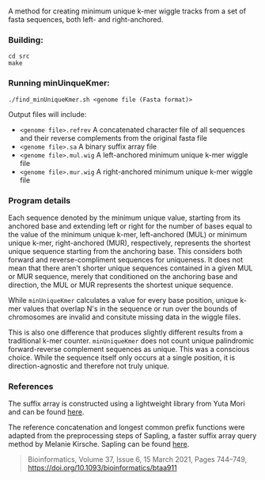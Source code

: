 # 
  
A method for creating minimum unique k-mer wiggle tracks from a set of fasta sequences, both left- and right-anchored.
  
### Building:

```
cd src
make
```

### Running minUinqueKmer: 

```
./find_minUniqueKmer.sh <genome file (Fasta format)>
```

Output files will include:

- `<genome file>.refrev` A concatenated character file of all sequences and their reverse complements from the original fasta file
- `<genome file>.sa` A binary suffix array file
- `<genome file>.mul.wig` A left-anchored minimum unique k-mer wiggle file
- `<genome file>.mur.wig` A right-anchored minimum unique k-mer wiggle file
  
### Program details

Each sequence denoted by the minimum unique value, starting from its anchored base and extending left or right for the number of bases equal to the value of the minimum unique k-mer, left-anchored (MUL) or minimum unique k-mer, right-anchored (MUR), respectively, represents the shortest unique sequence starting from the anchoring base. This considers both forward and reverse-compliment sequences for uniqueness. It does not mean that there aren't shorter unique sequences contained in a given MUL or MUR sequence, merely that conditioned on the anchoring base and direction, the MUL or MUR represents the shortest unique sequence. 

While `minUniqueKmer` calculates a value for every base position, unique k-mer values that overlap N's in the sequence or run over the bounds of chromosomes are invalid and consitute missing data in the wiggle files.

This is also one difference that produces slightly different results from a traditional k-mer counter. `minUniqueKmer` does not count unique palindromic forward-reverse complement sequences as unique. This was a conscious choice. While the sequence itself only occurs at a single position, it is direction-agnostic and therefore not truly unique.

### References

The suffix array is constructed using a lightweight library from Yuta Mori and can be found <a href="https://github.com/y-256/libdivsufsort">here</a>.

The reference concatenation and longest common prefix functions were adapted from the preprocessing steps of Sapling, a faster suffix array query method by Melanie Kirsche. Sapling can be found <a href="https://github.com/mkirsche/sapling">here</a>.
> Bioinformatics, Volume 37, Issue 6, 15 March 2021, Pages 744–749, https://doi.org/10.1093/bioinformatics/btaa911
